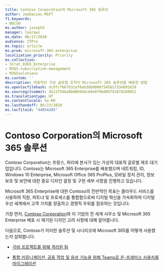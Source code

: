 ```yaml
---
title: Contoso Corporation의 Microsoft 365 솔루션
author: JoeDavies-MSFT
f1.keywords:
- NOCSH
ms.author: josephd
manager: laurawi
ms.date: 06/17/2020
audience: ITPro
ms.topic: article
ms.prod: microsoft-365-enterprise
localization_priority: Priority
ms.collection:
- Strat_O365_Enterprise
- M365-subscription-management
- M365solutions
ms.custom: ''
description: 대표적인 가상 글로벌 조직이 Microsoft 365 솔루션을 배포한 방법
ms.openlocfilehash: dc9fcf667b31af0ab3db9006f545b1f33e091639
ms.sourcegitcommit: 4512f54ba80d869d4c04e8f9bd897d1878280852
ms.translationtype: HT
ms.contentlocale: ko-KR
ms.lasthandoff: 06/23/2020
ms.locfileid: "44854285"
---
```

# <a name="microsoft-365-solutions-for-the-contoso-corporation"></a>Contoso Corporation의 Microsoft 365 솔루션

Contoso Corporation는 프랑스, 파리에 본사가 있는 가상의 대표적 글로벌 제조 대기업입니다. Contoso는 Microsoft 365 Enterprise를 배포했으며 네트워킹, ID, Windows 10 Enterprise, Microsoft Office 365 ProPlus, 모바일 장치 관리, 정보 보호 및 보안에 대한 중요 디자인 결정 및 구현 세부 사항을 진행하고 있습니다. 

Microsoft 365 Enterprise에 대한 Contoso의 전반적인 목표는 클라우드 서비스를 사용하여 직원, 파트너 및 프로세스를 통합함으로써 디지털 혁신을 가속화하여 디지털 우선 세계에서 고객 가치를 창출하고 경쟁적 우위를 점유하는 것입니다.

가장 먼저, [Contoso Corporation](../enterprise/contoso-overview.md)와 이 기업의 전 세계 사무소 및 Microsoft 365 Enterprise 배포 시 제기된 디자인 고려 사항에 대해 알아봅니다.

다음으로, Contoso가 이러한 솔루션 및 시나리오에 Microsoft 365를 어떻게 사용했는지 살펴봅니다.

- [극비 프로젝트를 위해 격리된 팀](contoso-team-for-top-secret-project.md)

- [통합 커뮤니케이션, 공동 작업 및 음성 기능을 위해 Teams로 온-프레미스 사용자를 마이그레이션](https://docs.microsoft.com/MicrosoftTeams/voice-case-study-overview)

